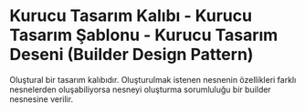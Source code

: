 # Kurucu Tasarım Kalıbı - Kurucu Tasarım Şablonu - Kurucu Tasarım Deseni (Builder Design Pattern)

Oluştural bir tasarım kalıbıdır. Oluşturulmak istenen nesnenin özellikleri farklı nesnelerden oluşabiliyorsa nesneyi oluşturma sorumluluğu bir builder nesnesine verilir.